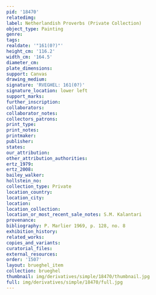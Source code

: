 ```yaml
---
pid: '18470'
relatedimg: 
label: Netherlandish Proverbs (Private Collection)
object_type: Painting
genre: 
tags: 
realdate: '"161(0?)"'
height_cm: '116.2'
width_cm: '164.5'
diameter_cm: 
plate_dimensions: 
support: Canvas
drawing_medium: 
signature: 'RVEGHEL: 161(0?)'
signature_location: lower left
support_marks: 
further_inscription: 
collaborators: 
collaborator_notes: 
collectors_patrons: 
print_type: 
print_notes: 
printmaker: 
publisher: 
states: 
our_attribution: 
other_attribution_authorities: 
ertz_1979: 
ertz_2008: 
bailey_walker: 
hollstein_no: 
collection_type: Private
location_country: 
location_city: 
location: 
location_collection: 
location_or_most_recent_sale_notes: S.M. Kalantari
provenance: 
bibliography: P. Marlier 1969, p. 128, no. 8
exhibition_history: 
related_works: 
copies_and_variants: 
curatorial_files: 
external_resources: 
order: '1507'
layout: brueghel_item
collection: brueghel
thumbnail: img/derivatives/simple/18470/thumbnail.jpg
full: img/derivatives/simple/18470/full.jpg
---
```

